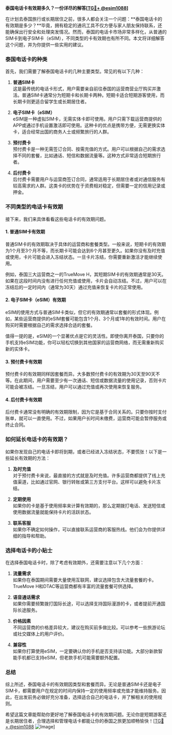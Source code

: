 **泰国电话卡有效期多久？一份详尽的解答[[TG💪+ @esim1088](https://t.me/s/esim1088)]**

在计划去泰国旅行或长期居住之前，很多人都会关注一个问题：**泰国电话卡的有效期是多少？**毕竟，拥有稳定的通讯工具不仅方便与家人朋友保持联系，还能确保出行安全和处理突发情况。然而，泰国的电话卡市场非常多样化，从普通的SIM卡到电子SIM卡（eSIM），不同类型的卡有效期也有所不同。本文将详细解答这个问题，并为你提供一些实用的建议。

### 泰国电话卡的种类

首先，我们需要了解泰国电话卡的几种主要类型。常见的有以下几种：

1. **普通SIM卡**  
   这是最传统的电话卡形式，用户需要亲自前往泰国的运营商营业厅购买并激活。普通SIM卡通常分为短期卡和长期卡两种。短期卡适合短期游客使用，而长期卡则更适合留学生或长期居住者。

2. **电子SIM卡（eSIM）**  
   eSIM是一种虚拟SIM卡，无需实体卡即可使用。用户只需下载运营商提供的APP或通过手机设置激活即可使用。这种卡的优点是携带方便，无需更换实体卡，适合经常出国的商务人士或频繁旅行的人群。

3. **预付费卡**  
   预付费卡是一种无需签订合同、按需充值的方式。用户可以根据自己的需求选择不同的套餐，比如通话、短信和数据流量等。这种方式非常适合短期旅行者。

4. **后付费卡**  
   后付费卡需要用户与运营商签订合同，通常适用于长期居住者或对通信服务有较高需求的人群。这类卡的优势在于资费相对稳定，但需要一定的信用记录或押金。

### 不同类型的电话卡有效期

接下来，我们来具体看看这些电话卡的有效期问题。

#### 1. 普通SIM卡有效期  
普通SIM卡的有效期取决于具体的运营商和套餐类型。一般来说，短期卡的有效期为1个月至3个月不等，而长期卡可能会达到6个月甚至更久。如果你没有及时充值或使用，卡片可能会进入冻结状态。一旦卡片冻结，你需要重新激活才能继续使用。

例如，泰国三大运营商之一的TrueMove H，其短期SIM卡的有效期通常是30天。如果在这段时间内没有进行任何充值或使用，卡片会自动冻结。不过，用户可以在冻结后的一定时间内（通常为30天）通过充值来恢复卡片的正常使用。

#### 2. 电子SIM卡（eSIM）有效期  
eSIM的使用方式与普通SIM卡类似，但它的有效期通常以套餐的形式体现。例如，某些运营商提供的eSIM套餐可能包含1个月、3个月或1年的有效时间。用户在购买时需要根据自己的需求选择合适的套餐。

值得一提的是，eSIM的一个显著优点是它的灵活性。即使你离开泰国，只要你的手机支持eSIM功能，你可以轻松切换到其他国家的运营商网络，而无需重新购买新的实体卡。

#### 3. 预付费卡有效期  
预付费卡的有效期同样因套餐而异。大多数预付费卡的有效期为30天至90天不等。在此期间，用户需要至少有一次通话、短信或数据流量的使用记录，否则卡片可能会被冻结。一旦冻结，用户可以通过充值或再次使用来恢复服务。

#### 4. 后付费卡有效期  
后付费卡通常没有明确的有效期限制，因为它是基于合同关系的。只要你按时支付账单，就可以一直使用。不过，如果用户长时间未缴费，运营商可能会暂停服务或终止合同。

### 如何延长电话卡的有效期？

如果你发现自己的电话卡即将到期，或者已经进入冻结状态，不要慌张！以下是一些延长有效期的方法：

1. **及时充值**  
   对于预付费卡来说，最直接的方式就是及时充值。许多运营商都提供了线上充值渠道，比如通过官网、银行转账或第三方支付平台。这样可以避免卡片冻结。

2. **定期使用**  
   如果你的卡是基于使用频率来计算有效期的，那么定期拨打电话、发送短信或使用数据流量就能保持卡片的活跃状态。

3. **联系客服**  
   如果你不确定如何操作，可以直接联系运营商的客服热线。他们会为你提供详细的指导和帮助。

### 选择电话卡的小贴士

在选择泰国电话卡时，除了考虑有效期外，还需要注意以下几个方面：

1. **流量需求**  
   如果你在泰国期间需要大量使用互联网，建议选择包含大流量套餐的卡。TrueMove H和DTAC等运营商都有丰富的流量套餐可供选择。

2. **语音通话需求**  
   如果你需要频繁拨打国际长途，可以选择支持国际漫游的卡，或者提前开通国际长途服务。

3. **价格因素**  
   不同运营商的价格差异较大，建议在购买前多做比较。可以参考一些旅游论坛或社交媒体上的用户评价。

4. **兼容性**  
   如果你打算使用eSIM，一定要确认你的手机是否支持该功能。大部分新款智能手机都已支持eSIM，但老款手机可能需要额外配置。

### 总结

综上所述，泰国电话卡的有效期因类型和套餐而异。无论是普通SIM卡还是电子SIM卡，都需要用户在规定的时间内保持一定的使用频率或充值才能维持服务。因此，在出发前务必做好充分准备，选择适合自己的电话卡，并了解相关的使用规则。

希望这篇文章能帮助你更好地了解泰国电话卡的有效期问题。无论你是短期游客还是长期居住者，合理选择和管理电话卡都能让你的泰国之旅更加顺畅愉快！[[TG💪+ @esim1088](https://t.me/s/esim1088) ![Image](https://i.postimg.cc/4NQfJmqS/Snipaste-2025-05-13-00-14-12.png)]